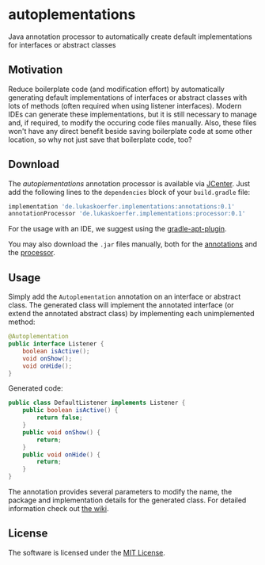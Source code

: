 # autoplementations
Java annotation processor to automatically create default implementations for interfaces or abstract classes

## Motivation
Reduce boilerplate code (and modification effort) by automatically generating default implementations of interfaces or abstract classes with lots of methods (often required when using listener interfaces). Modern IDEs can generate these implementations, but it is still necessary to manage and, if required, to modify the occuring code files manually. Also, these files won't have any direct benefit beside saving boilerplate code at some other location, so why not just save that boilerplate code, too?

## Download
The *autoplementations* annotation processor is available via [JCenter](https://bintray.com/lukoerfer/maven-release-remote/de.lukaskoerfer.implementations). Just add the following lines to the `dependencies` block of your `build.gradle` file:

``` gradle
implementation 'de.lukaskoerfer.implementations:annotations:0.1'
annotationProcessor 'de.lukaskoerfer.implementations:processor:0.1'
```

For the usage with an IDE, we suggest using the [gradle-apt-plugin](https://github.com/tbroyer/gradle-apt-plugin).

You may also download the `.jar` files manually, both for the [annotations](https://bintray.com/lukoerfer/maven-release-remote/download_file?file_path=de%2Flukaskoerfer%2Fimplementations%2Fannotations%2F0.1%2Fannotations-0.1.jar) and the [processor](https://bintray.com/lukoerfer/maven-release-remote/download_file?file_path=de%2Flukaskoerfer%2Fimplementations%2Fprocessor%2F0.1%2Fprocessor-0.1.jar).

## Usage

Simply add the `Autoplementation` annotation on an interface or abstract class. The generated class will implement the annotated interface (or extend the annotated abstract class) by implementing each unimplemented method:

``` java
@Autoplementation
public interface Listener {
    boolean isActive();
    void onShow();
    void onHide();
}
```
    
Generated code:

``` java
public class DefaultListener implements Listener {
    public boolean isActive() {
        return false;
    }
    public void onShow() {
        return;
    }
    public void onHide() {
        return;
    }
}
```
    
The annotation provides several parameters to modify the name, the package and implementation details for the generated class. For detailed information check out [the wiki](https://github.com/lukoerfer/implementations/wiki/Usage).

## License

The software is licensed under the [MIT License](https://github.com/lukoerfer/implementations/blob/master/LICENSE).
